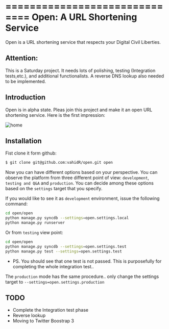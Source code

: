 ==============================
Open: A URL Shortening Service
==============================

Open is a URL shortening service that respects your Digital Civil Liberties.


Attention:
----------
This is a Saturday project. It needs lots of polishing, testing (Integration tests,etc.), and additional functionalists. A reverse DNS lookup also needed to be implemented.


Introduction
------------
Open is in alpha state. Pleas join this project and make it an open URL shortening service.
Here is the first impression:

![home](https://raw.github.com/vahidR/open/master/open/static/img/open.jpg)


Installation
------------
Fist clone it form github:
```bash
$ git clone git@github.com:vahidR/open.git open
```

Now you can have different options based on your perspective. 
You can observe the platform from three different point of view: `development`, `testing and Q&A` and `production`.
You can decide among these options based on the `settings` target that you specify.

If you would like to see it as `development` environment, issue the following command:
```bash
cd open/open
python manage.py syncdb --settings=open.settings.local
python manage.py runserver
```

Or from `testing` view point:
```bash
cd open/open
python manage.py syncdb --settings=open.settings.test
python manage.py test --settings=open.settings.test
```
* PS. You should see that one test is not passed. This is purposefully for completing the whole integration test..


The `production` mode has the same procedure.. only change the settings target to `--settings=open.settings.production`



TODO
----
* Complete the Integration test phase
* Reverse lookup 
* Moving to Twitter Boostrap 3


